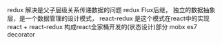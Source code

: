 redux 解决是父子层级关系传递数据的问题
redux Flux后继， 独立的数据抽象层，是一个数据管理的设计模式，
react-redux 是这个模式在react中的实现
react + react-redux 构成react全家桶开发的(状态设计)部分
mobx es7 decorator
